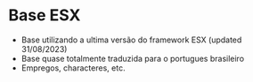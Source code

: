 # Base ESX

- Base utilizando a ultima versão do framework ESX (updated 31/08/2023)
- Base quase totalmente traduzida para o portugues brasileiro
- Empregos, characteres, etc.
